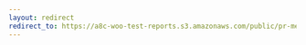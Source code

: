 ```yaml
---
layout: redirect
redirect_to: https://a8c-woo-test-reports.s3.amazonaws.com/public/pr-merge/38658/api/index.html
---
```

